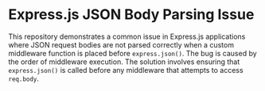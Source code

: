 # Express.js JSON Body Parsing Issue

This repository demonstrates a common issue in Express.js applications where JSON request bodies are not parsed correctly when a custom middleware function is placed before `express.json()`.  The bug is caused by the order of middleware execution.  The solution involves ensuring that `express.json()` is called before any middleware that attempts to access `req.body`. 